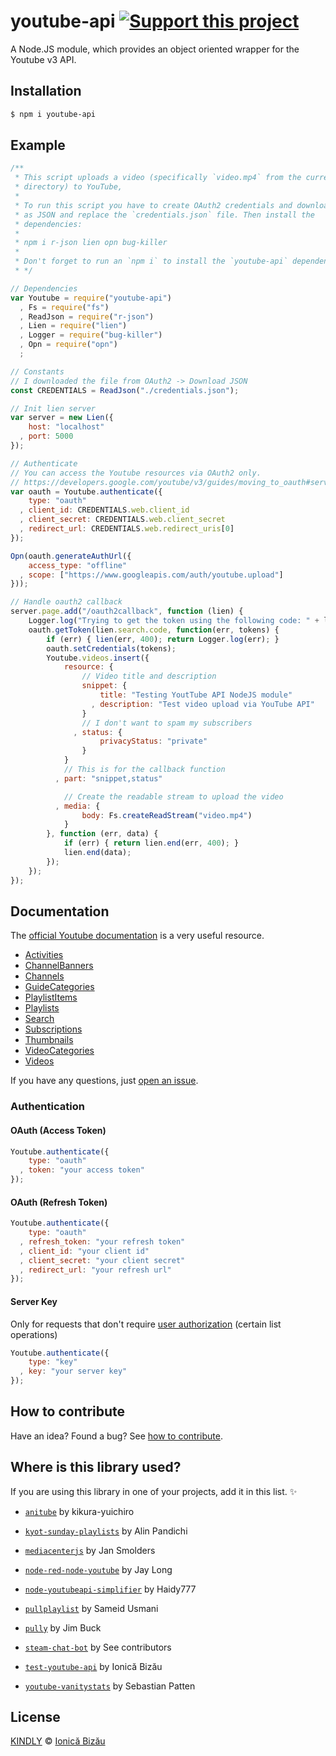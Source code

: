 # youtube-api [![Support this project][donate-now]][paypal-donations]

A Node.JS module, which provides an object oriented wrapper for the Youtube v3 API.

## Installation

```sh
$ npm i youtube-api
```

## Example

```js
/**
 * This script uploads a video (specifically `video.mp4` from the current
 * directory) to YouTube,
 *
 * To run this script you have to create OAuth2 credentials and download them
 * as JSON and replace the `credentials.json` file. Then install the
 * dependencies:
 *
 * npm i r-json lien opn bug-killer
 *
 * Don't forget to run an `npm i` to install the `youtube-api` dependencies.
 * */

// Dependencies
var Youtube = require("youtube-api")
  , Fs = require("fs")
  , ReadJson = require("r-json")
  , Lien = require("lien")
  , Logger = require("bug-killer")
  , Opn = require("opn")
  ;

// Constants
// I downloaded the file from OAuth2 -> Download JSON
const CREDENTIALS = ReadJson("./credentials.json");

// Init lien server
var server = new Lien({
    host: "localhost"
  , port: 5000
});

// Authenticate
// You can access the Youtube resources via OAuth2 only.
// https://developers.google.com/youtube/v3/guides/moving_to_oauth#service_accounts
var oauth = Youtube.authenticate({
    type: "oauth"
  , client_id: CREDENTIALS.web.client_id
  , client_secret: CREDENTIALS.web.client_secret
  , redirect_url: CREDENTIALS.web.redirect_uris[0]
});

Opn(oauth.generateAuthUrl({
    access_type: "offline"
  , scope: ["https://www.googleapis.com/auth/youtube.upload"]
}));

// Handle oauth2 callback
server.page.add("/oauth2callback", function (lien) {
    Logger.log("Trying to get the token using the following code: " + lien.search.code);
    oauth.getToken(lien.search.code, function(err, tokens) {
        if (err) { lien(err, 400); return Logger.log(err); }
        oauth.setCredentials(tokens);
        Youtube.videos.insert({
            resource: {
                // Video title and description
                snippet: {
                    title: "Testing YoutTube API NodeJS module"
                  , description: "Test video upload via YouTube API"
                }
                // I don't want to spam my subscribers
              , status: {
                    privacyStatus: "private"
                }
            }
            // This is for the callback function
          , part: "snippet,status"

            // Create the readable stream to upload the video
          , media: {
                body: Fs.createReadStream("video.mp4")
            }
        }, function (err, data) {
            if (err) { return lien.end(err, 400); }
            lien.end(data);
        });
    });
});
```

## Documentation

The [official Youtube documentation](https://developers.google.com/youtube/v3/docs/) is a very useful resource.

 - [Activities](https://developers.google.com/youtube/v3/docs/activities)
 - [ChannelBanners](https://developers.google.com/youtube/v3/docs/channelBanners)
 - [Channels](https://developers.google.com/youtube/v3/docs/channels)
 - [GuideCategories](https://developers.google.com/youtube/v3/docs/guideCategories)
 - [PlaylistItems](https://developers.google.com/youtube/v3/docs/playlistItems)
 - [Playlists](https://developers.google.com/youtube/v3/docs/playlists)
 - [Search](https://developers.google.com/youtube/v3/docs/search)
 - [Subscriptions](https://developers.google.com/youtube/v3/docs/subscriptions)
 - [Thumbnails](https://developers.google.com/youtube/v3/docs/thumbnails)
 - [VideoCategories](https://developers.google.com/youtube/v3/docs/videoCategories)
 - [Videos](https://developers.google.com/youtube/v3/docs/videos)

If you have any questions, just [open an issue](https://github.com/IonicaBizau/youtube-api/issues/new).
### Authentication
#### OAuth (Access Token)
```js
Youtube.authenticate({
    type: "oauth"
  , token: "your access token"
});
```
#### OAuth (Refresh Token)
```js
Youtube.authenticate({
    type: "oauth"
  , refresh_token: "your refresh token"
  , client_id: "your client id"
  , client_secret: "your client secret"
  , redirect_url: "your refresh url"
});
```
#### Server Key
Only for requests that don't require [user authorization](https://developers.google.com/youtube/v3/guides/authentication) (certain list operations)
```js
Youtube.authenticate({
    type: "key"
  , key: "your server key"
});
```

## How to contribute
Have an idea? Found a bug? See [how to contribute][contributing].

## Where is this library used?
If you are using this library in one of your projects, add it in this list. :sparkles:

 - [`anitube`](https://github.com/temperman/animeClowler) by kikura-yuichiro

 - [`kyot-sunday-playlists`](https://github.com/apandichi/kyot-sunday-playlists) by Alin Pandichi

 - [`mediacenterjs`](http://www.mediacenterjs.com) by Jan Smolders

 - [`node-red-node-youtube`](https://github.com/jlong23/node-red-node-youtube#readme) by Jay Long

 - [`node-youtubeapi-simplifier`](https://github.com/Haidy777/node-youtubeAPI-simplifier) by Haidy777

 - [`pullplaylist`](https://github.com/sameid/pullplaylist) by Sameid Usmani

 - [`pully`](https://github.com/JimmyBoh/pully#readme) by Jim Buck

 - [`steam-chat-bot`](https://steam-chat-bot.github.io/node-steam-chat-bot) by See contributors

 - [`test-youtube-api`](https://github.com/IonicaBizau/test-youtube-api) by Ionică Bizău

 - [`youtube-vanitystats`](https://npmjs.com/package/youtube-vanitystats) by Sebastian Patten

## License

[KINDLY][license] © [Ionică Bizău][website]

[license]: http://ionicabizau.github.io/kindly-license/?author=Ionic%C4%83%20Biz%C4%83u%20%3Cbizauionica@gmail.com%3E&year=2013

[website]: http://ionicabizau.net
[paypal-donations]: https://www.paypal.com/cgi-bin/webscr?cmd=_s-xclick&hosted_button_id=RVXDDLKKLQRJW
[donate-now]: http://i.imgur.com/6cMbHOC.png

[contributing]: /CONTRIBUTING.md
[docs]: /DOCUMENTATION.md